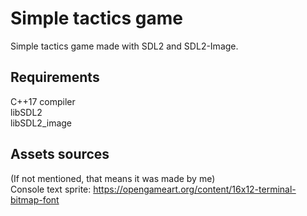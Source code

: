 # Simple tactics game
Simple tactics game made with SDL2 and SDL2-Image.

## Requirements
C++17 compiler  
libSDL2  
libSDL2_image  

## Assets sources
(If not mentioned, that means it was made by me)\
Console text sprite: https://opengameart.org/content/16x12-terminal-bitmap-font  
